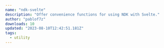 ```yaml
---
name: "ndk-svelte"
description: "Offer convenience functions for using NDK with Svelte."
author: "pablof7z"
downloads: 10
updated: "2023-08-10T12:42:51.181Z"
tags: 
  - utility
---
```

